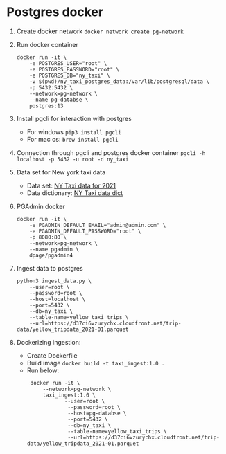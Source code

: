 # Postgres docker
1. Create docker network `docker network create pg-network`

2. Run docker container
    ```
    docker run -it \
        -e POSTGRES_USER="root" \
        -e POSTGRES_PASSWORD="root" \
        -e POSTGRES_DB="ny_taxi" \
        -v $(pwd)/ny_taxi_postgres_data:/var/lib/postgresql/data \
        -p 5432:5432 \
        --network=pg-network \
        --name pg-databse \
        postgres:13
    ```

3. Install pgcli for interaction with postgres 
    - For windows `pip3 install pgcli`
    - For mac os: `brew install pgcli`

4. Connection through pgcli and postgres docker container `pgcli -h localhost -p 5432 -u root -d ny_taxi`

5. Data set for New york taxi data
    - Data set: [NY Taxi data for 2021](https://d37ci6vzurychx.cloudfront.net/trip-data/yellow_tripdata_2021-01.parquet)
    - Data dictionary: [NY Taxi data dict](https://www.nyc.gov/assets/tlc/downloads/pdf/data_dictionary_trip_records_yellow.pdf)

6. PGAdmin docker
    ```
    docker run -it \
        -e PGADMIN_DEFAULT_EMAIL="admin@admin.com" \
        -e PGADMIN_DEFAULT_PASSWORD="root" \
        -p 8080:80 \
        --network=pg-network \
        --name pgadmin \
        dpage/pgadmin4
    ```

7. Ingest data to postgres
    ```
    python3 ingest_data.py \
        --user=root \
        --password=root \
        --host=localhost \
        --port=5432 \
        --db=ny_taxi \
        --table-name=yellow_taxi_trips \
        --url=https://d37ci6vzurychx.cloudfront.net/trip-data/yellow_tripdata_2021-01.parquet
    ```

8. Dockerizing ingestion:
    -  Create Dockerfile
    -  Build image `docker build -t taxi_ingest:1.0 .`
    -  Run below:
       ```
        docker run -it \
            --network=pg-network \
            taxi_ingest:1.0 \
                   --user=root \
                    --password=root \
                    --host=pg-databse \
                    --port=5432 \
                    --db=ny_taxi \
                    --table-name=yellow_taxi_trips \
                    --url=https://d37ci6vzurychx.cloudfront.net/trip-data/yellow_tripdata_2021-01.parquet
       ```